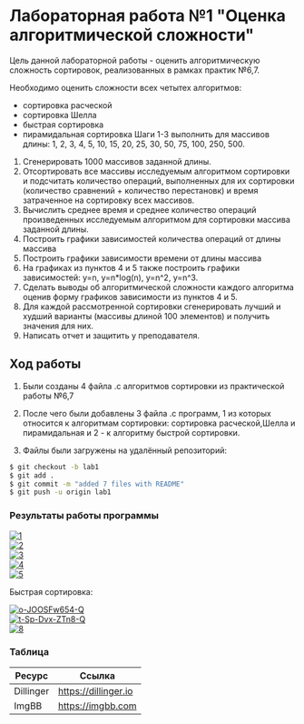 # Лабораторная работа №1 "Оценка алгоритмической сложности"
<p>Цель данной лабораторной работы - оценить алгоритмическую сложность сортировок, реализованных в рамках практик №6,7.</p>
<p></p>
<p>Необходимо оценить сложности всех четытех алгоритмов:</p>

  - сортировка расческой
  - сортировка Шелла
  - быстрая сортировка
  - пирамидальная сортировка
Шаги 1-3 выполнить для массивов длины: 1, 2, 3, 4, 5, 10, 15, 20, 25, 30,
50, 75, 100, 250, 500.

  1. Сгенерировать 1000 массивов заданной длины.
  2. Отсортировать все массивы исследуемым алгоритмом сортировки
и подсчитать количество операций, выполненных для их
сортировки (количество сравнений + количество перестановк) и
время затраченное на сортировку всех массивов.
  3. Вычислить среднее время и среднее количество операций
произведенных исследуемым алгоритмом для сортировки массива
заданной длины.
  4. Построить графики зависимостей количества операций от длины
массива
  5. Построить графики зависимости времени от длины массива
  6. На графиках из пунктов 4 и 5 также построить графики
зависимостей: y=n, y=n*log(n), y=n^2, y=n^3.
  7. Сделать выводы об алгоритмической сложности каждого
алгоритма оценив форму графиков зависимости из пунктов 4 и 5.
  8. Для каждой рассмотренной сортировки сгенерировать лучший и
худший варианты (массивы длиной 100 элементов) и получить
значения для них.
  9. Написать отчет и защитить у преподавателя.
##  Ход работы
  1.  Были созданы 4 файла .c алгоритмов сортировки из практической работы №6,7

  2.  После чего были добавлены 3 файла .c программ, 1 из которых относится к алгоритмам сортировки: сортировка расческой,Шелла и пирамидальная и 2 - к алгоритму быстрой сортировки.

  3.  Файлы были загружены на удалённый репозиторий:

```sh
$ git checkout -b lab1
$ git add .
$ git commit -m "added 7 files with README"
$ git push -u origin lab1
```
### Результаты работы программы
<a href="https://ibb.co/54LCsF0"><img src="https://i.ibb.co/2hdRcN9/1.png" alt="1" border="0"></a><br />
<a href="https://ibb.co/2WPvCgZ"><img src="https://i.ibb.co/ZGKBFW2/2.png" alt="2" border="0"></a><br />
<a href="https://ibb.co/wJQbnBH"><img src="https://i.ibb.co/N1Nk0th/3.png" alt="3" border="0"></a><br />
<a href="https://ibb.co/fDy4v4r"><img src="https://i.ibb.co/WVMgtgB/4.png" alt="4" border="0"></a><br />
<a href="https://ibb.co/Wt6kZny"><img src="https://i.ibb.co/cL160JF/5.png" alt="5" border="0"></a><br />
<p>Быстрая сортировка:</p>
<a href="https://ibb.co/Ntyrx5D"><img src="https://i.ibb.co/q7rCBKq/o-JOOSFw654-Q.jpg" alt="o-JOOSFw654-Q" border="0"></a><br />
<a href="https://imgbb.com/"><img src="https://i.ibb.co/X8Yzvwg/t-Sp-Dvx-ZTn8-Q.jpg" alt="t-Sp-Dvx-ZTn8-Q" border="0"></a><br />
<a href="https://imgbb.com/"><img src="https://i.ibb.co/mBq5v4V/8.png" alt="8" border="0"></a><br />


### Таблица
|Ресурс|Ссылка|
|-----|-----|
|Dillinger|https://dillinger.io|
|ImgBB|https://imgbb.com|
